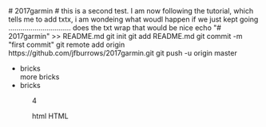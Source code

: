 <html>
# 2017garmin
# this is a second test. I am now following the tutorial,
which tells me to add txtx, i am wondeing what woudl happen if we just kept going ............................... does the txt wrap <bold> that would be nice 
echo "# 2017garmin" >> README.md
git init
git add README.md
git commit -m "first commit"
git remote add origin https://github.com/jfburrows/2017garmin.git
git push -u origin master
<ul>
<li>bricks</li>
more bricks
<li><bold>bricks<Bold>

<html>
<body>
<div> 
<ul>4

html
HTML



</html>




